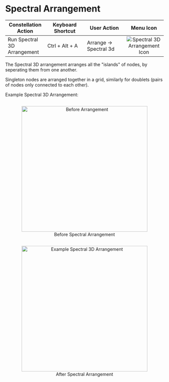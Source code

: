 # Spectral Arrangement

<table class="table table-striped">
<colgroup>
<col style="width: 25%" />
<col style="width: 25%" />
<col style="width: 25%" />
<col style="width: 25%" />
</colgroup>
<thead>
<tr class="header">
<th>Constellation Action</th>
<th>Keyboard Shortcut</th>
<th>User Action</th>
<th style="text-align: center;">Menu Icon</th>
</tr>
</thead>
<tbody>
<tr class="odd">
<td>Run Spectral 3D Arrangement</td>
<td>Ctrl + Alt + A</td>
<td>Arrange -&gt; Spectral 3d</td>
<td style="text-align: center;"><img src="../ext/docs/CoreArrangementPlugins/src/au/gov/asd/tac/constellation/plugins/arrangements/resources/Spectral3D.png" alt="Spectral 3D Arrangement Icon" /></td>
</tr>
</tbody>
</table>

The Spectral 3D arrangement arranges all the "islands" of nodes, by 
seperating them from one another.

Singleton nodes are arranged together in a grid, similarly for doublets 
(pairs of nodes only connected to each other).

Example Spectral 3D Arrangement:

<div style="text-align: center">
    <figure style = "display: inline-block">
        <img height=400 src="../ext/docs/CoreArrangementPlugins/src/au/gov/asd/tac/constellation/plugins/arrangements/resources/beforeArrangement.png" alt="Before Arrangement" />
        <figcaption>Before Spectral Arrangement</figcaption>
    </figure>
    <figure style = "display: inline-block">
        <img height=400 src="../ext/docs/CoreArrangementPlugins/src/au/gov/asd/tac/constellation/plugins/arrangements/resources/spectralArrangement.png" alt="Example Spectral 3D Arrangement" />
        <figcaption>After Spectral Arrangement</figcaption>
    </figure>
</div>
